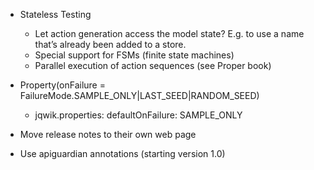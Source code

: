- Stateless Testing
    - Let action generation access the model state?
      E.g. to use a name that’s already been added to a store.
    - Special support for FSMs (finite state machines)
    - Parallel execution of action sequences (see Proper book)

- Property(onFailure = FailureMode.SAMPLE_ONLY|LAST_SEED|RANDOM_SEED)
  - jqwik.properties: defaultOnFailure: SAMPLE_ONLY

- Move release notes to their own web page

- Use apiguardian annotations (starting version 1.0)

